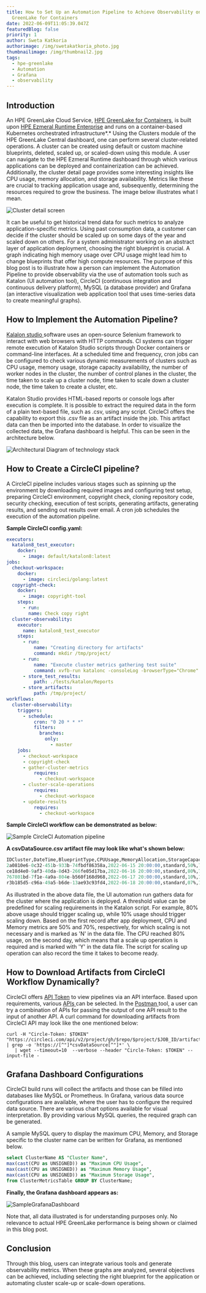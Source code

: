 ```yaml
---
title: How to Set Up an Automation Pipeline to Achieve Observability on HPE
  GreenLake for Containers
date: 2022-06-09T11:05:39.047Z
featuredBlog: false
priority: 1
author: Sweta Katkoria
authorimage: /img/swetakatkoria_photo.jpg
thumbnailimage: /img/thumbnail2.jpg
tags:
  - hpe-greenlake
  - Automation
  - Grafana
  - observability
---
```

## Introduction

An HPE GreenLake Cloud Service, [HPE GreenLake for Containers](https://www.hpe.com/us/en/greenlake/containers.html), is built upon [HPE Ezmeral Runtime Enterprise](https://www.hpe.com/us/en/software/ezmeral-runtime.html) and runs on a container-based Kubernetes orchestrated infrastructure*.* Using the Clusters module of the HPE GreenLake Central dashboard, one can perform several cluster-related operations. A cluster can be created using default or custom machine blueprints, deleted, scaled up, or scaled-down using this module. A user can navigate to the HPE Ezmeral Runtime dashboard through which various applications can be deployed and containerization can be achieved. Additionally, the cluster detail page provides some interesting insights like CPU usage, memory allocation, and storage availability. Metrics like these are crucial to tracking application usage and, subsequently, determining the resources required to grow the business. The image below illustrates what I mean.

![Cluster detail screen](/img/cluster-detail.jpg "Cluster detail screen")

It can be useful to get historical trend data for such metrics to analyze application-specific metrics. Using past consumption data, a customer can decide if the cluster should be scaled up on some days of the year and scaled down on others. For a system administrator working on an abstract layer of application deployment, choosing the right blueprint is crucial. A graph indicating high memory usage over CPU usage might lead him to change blueprints that offer high compute resources. The purpose of this blog post is to illustrate how a person can implement the Automation Pipeline to provide observability via the use of automation tools such as Katalon (UI automation tool), CircleCI (continuous integration and continuous delivery platform), MySQL (a database provider) and Grafana (an interactive visualization web application tool that uses time-series data to create meaningful graphs).

## How to Implement the Automation Pipeline?

[Kalalon studio ](https://katalon.com/katalon-studio/)software uses an open-source Selenium framework to interact with web browsers with HTTP commands. CI systems can trigger remote execution of Katalon Studio scripts through Docker containers or command-line interfaces. At a scheduled time and frequency, cron jobs can be configured to check various dynamic measurements of clusters such as CPU usage, memory usage, storage capacity availability, the number of worker nodes in the cluster, the number of control planes in the cluster, the time taken to scale up a cluster node, time taken to scale down a cluster node, the time taken to create a cluster, etc.

Katalon Studio provides HTML-based reports or console logs after execution is complete. It is possible to extract the required data in the form of a plain text-based file, such as .csv, using any script. CircleCI offers the capability to export this .csv file as an artifact inside the job. This artifact data can then be imported into the database. In order to visualize the collected data, the Grafana dashboard is helpful. This can be seen in the architecture below.

![Architectural Diagram of technology stack](/img/architectural-diagram.jpg "Architectural Diagram of technology stack")

## How to Create a  CircleCI pipeline?

A CircleCI pipeline includes various stages such as spinning up the environment by downloading required images and configuring test setup, preparing CircleCI environment, copyright check, cloning repository code, security checking, execution of test scripts, generating artifacts, generating results, and sending out results over email. A cron job schedules the execution of the automation pipeline. 

**Sample CircleCI config.yaml:**

```yaml
executors:
  katalon8_test_executor:
    docker:
      - image: default/katalon8:latest
jobs:
  checkout-workspace:
    docker:
      - image: circleci/golang:latest
  copyright-check:
    docker:
      - image: copyright-tool
    steps:
      - run:
        name: Check copy right
  cluster-observability:
    executor:
      name: katalon8_test_executor
    steps:
      - run:
          name: "Creating directory for artifacts"
          command: mkdir /tmp/project/
      - run:
          name: "Execute cluster metrics gathering test suite"
          command: xvfb-run katalonc -consoleLog -browserType="Chrome" -retry=0 -statusDelay=15 -testSuitePath="Test Suites/ClusterMetricsSuite" -executionProfile='default' -projectPath='/project/sample.prj' --config -webui.autoUpdateDrivers=true
      - store_test_results:
          path: ./tests/katalon/Reports
      - store_artifacts:
          path: /tmp/project/
workflows:
  cluster-observability:
    triggers:
      - schedule:
          cron: "0 20 * * *"
          filters:
            branches:
              only:
                - master
    jobs:
      - checkout-workspace
      - copyright-check
      - gather-cluster-metrics
          requires:
            - checkout-workspace
      - cluster-scale-operations
          requires:
            - checkout-workspace          
      - update-results
          requires:
            - checkout-workspace 
```

**Sample CircleCI workflow can be demonstrated as below:** 

![Sample CircleCI Automation pipeline](/img/circleci-workflow.jpg "Sample CircleCI Automation pipeline")

**A csvDataSource.csv artifact file may look like what's shown below:**

```sql
IDCluster,DateTime,BlueprintType,CPUUsage,MemoryAllocation,StorageCapacity,WorkerNodeCount,ScalingRequired,ClusterScaleUpDuration,ClusterScaleDownDuration,ClusterCreationDuration,ClusterDeletionDuration
2a0810e6-0c32-451b-933b-74fbdf86358a,2022-06-15 20:00:00,standard,50%,70%,5GB,3,N,,,,
ce18d4e0-9af3-40da-8d43-266fe05d17ba,2022-06-16 20:00:00,standard,80%,70%,5GB,3,Y,01,,,
767801bd-7f1e-4a9a-804e-b560f168d968,2022-06-17 20:00:00,standard,10%,10%,5GB,4,Y,,01,,
r3b185d5-c96a-49a5-b6de-13ae93c93fd4,2022-06-18 20:00:00,standard,07%,10%,5GB,2,N,,,,
```

As illustrated in the above data file, the UI automation run gathers data for the cluster where the application is deployed. A threshold value can be predefined for scaling requirements in the Katalon script. For example, 80% above usage should trigger scaling up, while 10% usage should trigger scaling down. Based on the first record after app deployment, CPU and Memory metrics are 50% and 70%, respectively, for which scaling is not necessary and is marked as 'N' in the data file. The CPU reached 80% usage, on the second day, which means that a scale up operation is required and is marked with 'Y' in the data file. The script for scaling up operation can also record the time it takes to become ready.



## How to Download Artifacts from CircleCI Workflow Dynamically?

CircleCI offers [API Token](https://circleci.com/docs/2.0/managing-api-tokens/#creating-a-personal-api-token) to view pipelines via an API interface. Based upon requirements, various [APIs ](https://circleci.com/docs/api/v2/)can be selected. In the [Postman ](https://www.postman.com/downloads/)tool, a user can try a combination of APIs for passing the output of one API result to the input of another API. A curl command for downloading artifacts from CircleCI API may look like the one mentioned below:

```shell
curl -H "Circle-Token: $TOKEN" "https://circleci.com/api/v2/project/gh/$repo/$project/$JOB_ID/artifacts" | grep -o 'https://[^"]*csvDataSource[^"]*' \
   | wget --timeout=10  --verbose --header "Circle-Token: $TOKEN" --input-file -
```

## Grafana Dashboard Configurations

CircleCI build runs will collect the artifacts and those can be filled into databases like MySQL or Prometheus. In Grafana, various data source configurations are available, where the user has to configure the required data source. There are various chart options available for visual interpretation. By providing various MySQL queries, the required graph can be generated. 

A sample MySQL query to display the maximum CPU, Memory, and Storage specific to the cluster name can be written for Grafana, as mentioned below.

```sql
select ClusterName AS "Cluster Name",
max(cast(CPU as UNSIGNED)) as "Maximum CPU Usage",
max(cast(CPU as UNSIGNED)) as "Maximum Memory Usage",
max(cast(CPU as UNSIGNED)) as "Maximum Storage Usage",
from ClusterMetricsTable GROUP BY ClusterName;
```

**Finally, the Grafana dashboard appears as:**

![SampleGrafanaDashboard](/img/cluster-metrics-grafana.jpg "Sample Grafana Dashboard (Data is for illustrative purpose only. Axis are hidden)")

Note that, all data illustrated is for understanding purposes only. No relevance to actual HPE GreenLake performance is being shown or claimed in this blog post.

## Conclusion

Through this blog, users can integrate various tools and generate observability metrics. When these graphs are analyzed, several objectives can be achieved, including selecting the right blueprint for the application or automating cluster scale-up or scale-down operations.